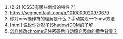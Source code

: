 1.  (2-2)    [CSS3有哪些新增的特性？]
2. https://segmentfault.com/q/1010000020970679
3.  你对new操作符的理解是什么？手动实现一个new方法
4.  [html] [说说你对影子(Shadow)DOM的了解](https://github.com/haizlin/fe-interview/issues/94)
5.   [怎样修改chrome记住密码后自动填充表单的黄色背景？](https://github.com/haizlin/fe-interview/issues/95)